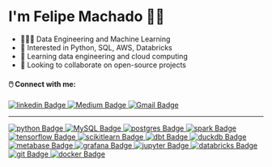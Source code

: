 # I'm Felipe Machado 👋🏻

- 👨🏻‍💻 Data Engineering and Machine Learning
- 👀 Interested in Python, SQL, AWS, Databricks
- 🌱 Learning data engineering and cloud computing
- 💞️ Looking to collaborate on open-source projects

#### 🖱️ Connect with me:

<div style="display: inline-block">
  <a href= "https://www.linkedin.com/in/getfelipe/">
    <img src="https://img.shields.io/badge/LINKEDIN-blue?style=for-the-badge&logo=linkedin" alt="linkedin Badge"/>  
  </a> 
  <a href= "https://medium.com/@getfelipe">
    <img src="https://img.shields.io/badge/Medium-black?style=for-the-badge&logo=medium" alt="Medium Badge"/>  
  </a>
  <a href= "mailto:felipemachado3102[at]gmail.com">
    <img src="https://img.shields.io/badge/Gmail-white?style=for-the-badge&logo=gmail" alt="Gmail Badge"/>  
  </a>
</div>

---

<div style="display: inline-block">
  <a href= "https://img.shields.io/badge/python-white?style=for-the-badge&logo=python">
    <img src="https://img.shields.io/badge/python-white?style=for-the-badge&logo=python" alt="python Badge"/>  
  </a>
  <a href= "https://img.shields.io/badge/mysql-white?style=for-the-badge&logo=mysql">
    <img src="https://img.shields.io/badge/mysql-white?style=for-the-badge&logo=mysql" alt="MySQL Badge"/>  
  </a> 
  <a href= "https://img.shields.io/badge/PostgreSQL-white?style=for-the-badge&logo=postgresql">
    <img src="https://img.shields.io/badge/PostgreSQL-white?style=for-the-badge&logo=postgresql" alt="postgres Badge"/>  
  </a> 
  <a href= "https://img.shields.io/badge/spark-white?style=for-the-badge&logo=apachespark">
    <img src="https://img.shields.io/badge/spark-white?style=for-the-badge&logo=apachespark" alt="spark Badge"/>  
  </a> 
  <a href= "https://img.shields.io/badge/tensorflow-white?style=for-the-badge&logo=tensorflow">
    <img src="https://img.shields.io/badge/tensorflow-white?style=for-the-badge&logo=tensorflow" alt="tensorflow Badge"/>  
  </a>
  <a href= "https://img.shields.io/badge/scikitlearn-white?style=for-the-badge&logo=scikitlearn">
    <img src="https://img.shields.io/badge/scikitlearn-white?style=for-the-badge&logo=scikitlearn" alt="scikitlearn Badge"/>  
  </a> 
  <a href= "https://img.shields.io/badge/dbt-white?style=for-the-badge&logo=dbt">
    <img src="https://img.shields.io/badge/dbt-white?style=for-the-badge&logo=dbt" alt="dbt Badge"/>  
  </a>
  <a href= "https://img.shields.io/badge/duckdb-white?style=for-the-badge&logo=duckdb">
    <img src="https://img.shields.io/badge/duckdb-white?style=for-the-badge&logo=duckdb" alt="duckdb Badge"/>  
  </a> 
  <a href= "https://img.shields.io/badge/metabase-white?style=for-the-badge&logo=metabase">
    <img src="https://img.shields.io/badge/metabase-white?style=for-the-badge&logo=metabase" alt="metabase Badge"/>  
  </a> 
  <a href= "https://img.shields.io/badge/grafana-white?style=for-the-badge&logo=grafana">
    <img src="https://img.shields.io/badge/grafana-white?style=for-the-badge&logo=grafana" alt="grafana Badge"/>  
  </a> 
  <a href= "https://img.shields.io/badge/jupyter-white?style=for-the-badge&logo=jupyter">
    <img src="https://img.shields.io/badge/jupyter-white?style=for-the-badge&logo=jupyter" alt="jupyter Badge"/>  
  </a> 
  <a href= "https://img.shields.io/badge/databricks-white?style=for-the-badge&logo=databricks">
    <img src="https://img.shields.io/badge/databricks-white?style=for-the-badge&logo=databricks" alt="databricks Badge"/>  
  </a> 
  <a href= "https://img.shields.io/badge/git-white?style=for-the-badge&logo=git">
    <img src="https://img.shields.io/badge/git-white?style=for-the-badge&logo=git" alt="git Badge"/>  
  </a> 
  <a href= "https://img.shields.io/badge/docker-white?style=for-the-badge&logo=docker">
    <img src="https://img.shields.io/badge/docker-white?style=for-the-badge&logo=docker" alt="docker Badge"/>  
  </a> 
  </div>



